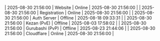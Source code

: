 | 2025-08-30 21:56:00 | Website | Online | 2025-08-30 21:56:00 |
| 2025-08-30 21:56:00 | Registration | Online | 2025-08-30 21:56:00 |
| 2025-08-30 21:56:00 | Auth Server | Offline | 2025-08-18 09:33:31 |
| 2025-08-30 21:56:00 | Kezan (PvE) | Offline | 2025-08-03 17:58:02 |
| 2025-08-30 21:56:00 | Gurubashi (PvP) | Offline | 2025-08-23 21:44:06 |
| 2025-08-30 21:56:00 | Cloudflare | Online | 2025-08-30 21:56:00 |
